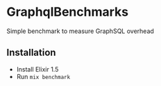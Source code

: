 # GraphqlBenchmarks

Simple benchmark to measure GraphSQL overhead

## Installation
- Install Elixir 1.5
- Run `mix benchmark`
